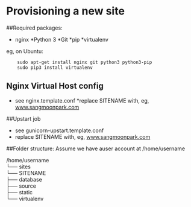 Provisioning a new site
=======================

##Required packages:

* nginx
*Python 3
*Git
*pip
*virtualenv

eg, on Ubuntu:
```shell
    sudo apt-get install nginx git python3 python3-pip
    sudo pip3 install virtualenv
```

## Nginx Virtual Host config

* see nginx.template.conf
*replace SITENAME with, eg, www.sangmoonpark.com

##Upstart job

* see gunicorn-upstart.template.conf
* replace SITENAME with, eg, www.sangmoonpark.com 

##Folder structure:
Assume we have auser account at /home/username

/home/username    
└── sites    
    └── SITENAME    
         ├── database    
         ├── source    
         ├── static    
         └── virtualenv    
